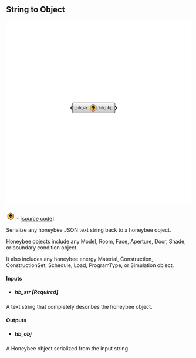 ## String to Object

![](../../images/components/String_to_Object.png)

![](../../images/icons/String_to_Object.png) - [[source code]](https://github.com/ladybug-tools/honeybee-grasshopper-core/blob/master/honeybee_grasshopper_core/src//HB%20String%20to%20Object.py)


Serialize any honeybee JSON text string back to a honeybee object. 

Honeybee objects include any Model, Room, Face, Aperture, Door, Shade, or boundary condition object. 

It also includes any honeybee energy Material, Construction, ConstructionSet, Schedule, Load, ProgramType, or Simulation object. 



#### Inputs
* ##### hb_str [Required]
A text string that completely describes the honeybee object. 

#### Outputs
* ##### hb_obj
A Honeybee object serialized from the input string. 